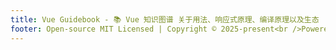 ```yaml
---
title: Vue Guidebook - 📚 Vue 知识图谱 关于用法、响应式原理、编译原理以及生态
footer: Open-source MIT Licensed | Copyright © 2025-present<br />Powered by weriss🍏
---
```

